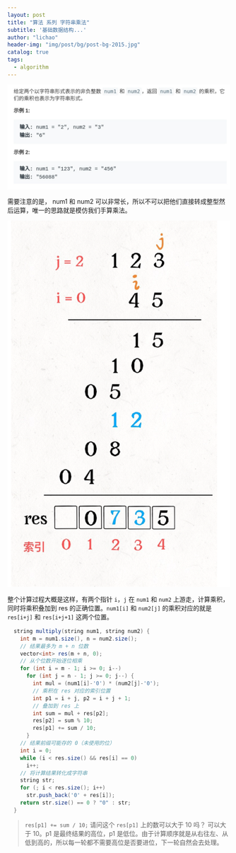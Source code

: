 ```yaml
---
layout: post
title: "算法 系列 字符串乘法"
subtitle: '基础数据结构...'
author: "lichao"
header-img: "img/post/bg/post-bg-2015.jpg"
catalog: true
tags:
  - algorithm
---
```


![algorithm](/img/algorithm/31.png)

需要注意的是， num1 和 num2 可以⾮常⻓，所以不可以把他们直接转成整型然后运算，唯⼀的思路就是模仿我们⼿算乘法。

![algorithm](/img/algorithm/32.png)

整个计算过程⼤概是这样，有两个指针 ```i```，```j``` 在 ```num1``` 和 ```num2``` 上游⾛，计算乘积，同时将乘积叠加到 res 的正确位置。```num1[i]``` 和 ```num2[j]``` 的乘积对应的就是 ```res[i+j]``` 和 ```res[i+j+1]``` 这两个位置。

```java
  string multiply(string num1, string num2) {
    int m = num1.size(), n = num2.size();
    // 结果最多为 m + n 位数
    vector<int> res(m + n, 0);
    // 从个位数开始逐位相乘
    for (int i = m - 1; i >= 0; i--)
      for (int j = n - 1; j >= 0; j--) {
        int mul = (num1[i]-'0') * (num2[j]-'0');
        // 乘积在 res 对应的索引位置
        int p1 = i + j, p2 = i + j + 1;
        // 叠加到 res 上
        int sum = mul + res[p2];
        res[p2] = sum % 10;
        res[p1] += sum / 10;
      }
    // 结果前缀可能存的 0（未使⽤的位）
    int i = 0;
    while (i < res.size() && res[i] == 0)
      i++;
    // 将计算结果转化成字符串
    string str;
    for (; i < res.size(); i++)
      str.push_back('0' + res[i]);
    return str.size() == 0 ? "0" : str;
  }
```

> ```res[p1] += sum / 10;``` 请问这个 ```res[p1]``` 上的数可以大于 10 吗？
可以大于 10。p1 是最终结果的高位，p1 是低位。由于计算顺序就是从右往左、从低到高的，所以每一轮都不需要高位是否要进位，下一轮自然会去处理。
